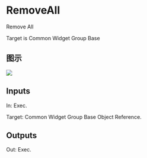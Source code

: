 # RemoveAll

Remove All

Target is Common Widget Group Base

## 图示

![]($-20221218-19160070.png)

## Inputs

In: Exec.

Target: Common Widget Group Base Object Reference.  

## Outputs

Out: Exec.

